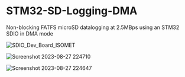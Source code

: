 # STM32-SD-Logging-DMA
Non-blocking FATFS microSD datalogging at 2.5MBps using an STM32 SDIO in DMA mode

![SDIO_Dev_Board_ISOMET](https://github.com/MathewMorrow/STM32-SD-Logging-DMA/assets/50677844/8266ebc9-88af-463e-90df-691020a96654)

![Screenshot 2023-08-27 224710](https://github.com/MathewMorrow/STM32-SD-Logging-DMA/assets/50677844/fb199d7d-89ec-41c2-9682-daa8ceea8deb)

![Screenshot 2023-08-27 224647](https://github.com/MathewMorrow/STM32-SD-Logging-DMA/assets/50677844/517ffbcf-851b-4d67-b90e-8ff8f3fcacf9)
